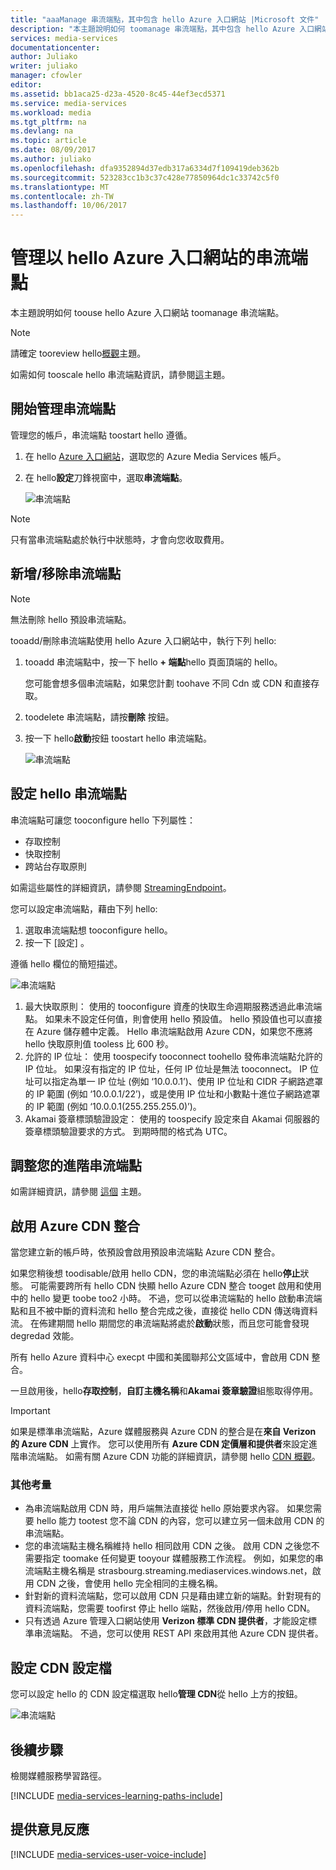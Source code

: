 ```yaml
---
title: "aaaManage 串流端點，其中包含 hello Azure 入口網站 |Microsoft 文件"
description: "本主題說明如何 toomanage 串流端點，其中包含 hello Azure 入口網站。"
services: media-services
documentationcenter: 
author: Juliako
writer: juliako
manager: cfowler
editor: 
ms.assetid: bb1aca25-d23a-4520-8c45-44ef3ecd5371
ms.service: media-services
ms.workload: media
ms.tgt_pltfrm: na
ms.devlang: na
ms.topic: article
ms.date: 08/09/2017
ms.author: juliako
ms.openlocfilehash: dfa9352894d37edb317a6334d7f109419deb362b
ms.sourcegitcommit: 523283cc1b3c37c428e77850964dc1c33742c5f0
ms.translationtype: MT
ms.contentlocale: zh-TW
ms.lasthandoff: 10/06/2017
---
```

# <a name="manage-streaming-endpoints-with-hello-azure-portal"></a>管理以 hello Azure 入口網站的串流端點

本主題說明如何 toouse hello Azure 入口網站 toomanage 串流端點。 

>[!NOTE]
>請確定 tooreview hello[概觀](media-services-streaming-endpoints-overview.md)主題。 

如需如何 tooscale hello 串流端點資訊，請參閱[這](media-services-portal-scale-streaming-endpoints.md)主題。

## <a name="start-managing-streaming-endpoints"></a>開始管理串流端點 

管理您的帳戶，串流端點 toostart hello 遵循。

1. 在 hello [Azure 入口網站](https://portal.azure.com/)，選取您的 Azure Media Services 帳戶。
2. 在 hello**設定**刀鋒視窗中，選取**串流端點**。
   
    ![串流端點](./media/media-services-portal-manage-streaming-endpoints/media-services-manage-streaming-endpoints1.png)

> [!NOTE]
> 只有當串流端點處於執行中狀態時，才會向您收取費用。

## <a name="adddelete-a-streaming-endpoint"></a>新增/移除串流端點

>[!NOTE]
>無法刪除 hello 預設串流端點。

tooadd/刪除串流端點使用 hello Azure 入口網站中，執行下列 hello:

1. tooadd 串流端點中，按一下 hello **+ 端點**hello 頁面頂端的 hello。 

    您可能會想多個串流端點，如果您計劃 toohave 不同 Cdn 或 CDN 和直接存取。

2. toodelete 串流端點，請按**刪除** 按鈕。      
3. 按一下 hello**啟動**按鈕 toostart hello 串流端點。
   
    ![串流端點](./media/media-services-portal-manage-streaming-endpoints/media-services-manage-streaming-endpoints2.png)


## <a id="configure_streaming_endpoints"></a>設定 hello 串流端點
串流端點可讓您 tooconfigure hello 下列屬性：

* 存取控制
* 快取控制
* 跨站台存取原則

如需這些屬性的詳細資訊，請參閱 [StreamingEndpoint](https://docs.microsoft.com/rest/api/media/operations/streamingendpoint)。

您可以設定串流端點，藉由下列 hello:

1. 選取串流端點想 tooconfigure hello。
2. 按一下 [設定] 。

遵循 hello 欄位的簡短描述。

![串流端點](./media/media-services-portal-manage-streaming-endpoints/media-services-manage-streaming-endpoints4.png)

1. 最大快取原則： 使用的 tooconfigure 資產的快取生命週期服務透過此串流端點。 如果未不設定任何值，則會使用 hello 預設值。 hello 預設值也可以直接在 Azure 儲存體中定義。 Hello 串流端點啟用 Azure CDN，如果您不應將 hello 快取原則值 tooless 比 600 秒。  
2. 允許的 IP 位址： 使用 toospecify tooconnect toohello 發佈串流端點允許的 IP 位址。 如果沒有指定的 IP 位址，任何 IP 位址是無法 tooconnect。 IP 位址可以指定為單一 IP 位址 (例如 ‘10.0.0.1’)、使用 IP 位址和 CIDR 子網路遮罩的 IP 範圍 (例如 ‘10.0.0.1/22’)，或是使用 IP 位址和小數點十進位子網路遮罩的 IP 範圍 (例如 ‘10.0.0.1(255.255.255.0)’)。
3. Akamai 簽章標頭驗證設定： 使用的 toospecify 設定來自 Akamai 伺服器的簽章標頭驗證要求的方式。 到期時間的格式為 UTC。

## <a name="scale-your-premium-streaming-endpoint"></a>調整您的進階串流端點

如需詳細資訊，請參閱 [這個](media-services-portal-scale-streaming-endpoints.md) 主題。

## <a id="enable_cdn"></a>啟用 Azure CDN 整合

當您建立新的帳戶時，依預設會啟用預設串流端點 Azure CDN 整合。

如果您稍後想 toodisable/啟用 hello CDN，您的串流端點必須在 hello**停止**狀態。 可能需要跨所有 hello CDN 快顯 hello Azure CDN 整合 tooget 啟用和使用中的 hello 變更 toobe too2 小時。 不過，您可以從串流端點的 hello 啟動串流端點和且不被中斷的資料流和 hello 整合完成之後，直接從 hello CDN 傳送嗨資料流。 在佈建期間 hello 期間您的串流端點將處於**啟動**狀態，而且您可能會發現 degredad 效能。

所有 hello Azure 資料中心 execpt 中國和美國聯邦公文區域中，會啟用 CDN 整合。

一旦啟用後，hello**存取控制**，**自訂主機名稱**和**Akamai 簽章驗證**組態取得停用。
 
> [!IMPORTANT]
> 如果是標準串流端點，Azure 媒體服務與 Azure CDN 的整合是在**來自 Verizon 的 Azure CDN** 上實作。 您可以使用所有 **Azure CDN 定價層和提供者**來設定進階串流端點。 如需有關 Azure CDN 功能的詳細資訊，請參閱 hello [CDN 概觀](../cdn/cdn-overview.md)。
 
### <a name="additional-considerations"></a>其他考量

* 為串流端點啟用 CDN 時，用戶端無法直接從 hello 原始要求內容。 如果您需要 hello 能力 tootest 您不論 CDN 的內容，您可以建立另一個未啟用 CDN 的串流端點。
* 您的串流端點主機名稱維持 hello 相同啟用 CDN 之後。 啟用 CDN 之後您不需要指定 toomake 任何變更 tooyour 媒體服務工作流程。 例如，如果您的串流端點主機名稱是 strasbourg.streaming.mediaservices.windows.net，啟用 CDN 之後，會使用 hello 完全相同的主機名稱。
* 針對新的資料流端點，您可以啟用 CDN 只是藉由建立新的端點。針對現有的資料流端點，您需要 toofirst 停止 hello 端點，然後啟用/停用 hello CDN。
* 只有透過 Azure 管理入口網站使用 **Verizon 標準 CDN 提供者**，才能設定標準串流端點。 不過，您可以使用 REST API 來啟用其他 Azure CDN 提供者。

## <a name="configure-cdn-profile"></a>設定 CDN 設定檔

您可以設定 hello 的 CDN 設定檔選取 hello**管理 CDN**從 hello 上方的按鈕。

![串流端點](./media/media-services-portal-manage-streaming-endpoints/media-services-manage-streaming-endpoints6.png)

## <a name="next-steps"></a>後續步驟
檢閱媒體服務學習路徑。

[!INCLUDE [media-services-learning-paths-include](../../includes/media-services-learning-paths-include.md)]

## <a name="provide-feedback"></a>提供意見反應
[!INCLUDE [media-services-user-voice-include](../../includes/media-services-user-voice-include.md)]

